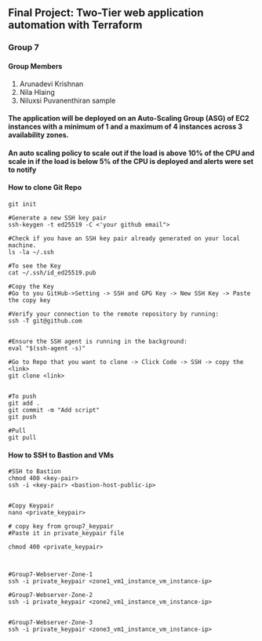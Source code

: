 ## Final Project: Two-Tier web application automation with Terraform

### Group 7

#### Group Members 

1. Arunadevi Krishnan
2. Nila Hlaing
3. Niluxsi Puvanenthiran
 sample
 

#### The application will be deployed on an Auto-Scaling Group (ASG) of EC2 instances with a minimum of 1 and a maximum of 4 instances across 3 availability zones.

#### An auto scaling policy to scale out if the load is above 10% of the CPU and scale in if the load is below 5% of the CPU is deployed and alerts were set to notify



#### How to clone Git Repo

```
git init

#Generate a new SSH key pair
ssh-keygen -t ed25519 -C <'your github email">

#Check if you have an SSH key pair already generated on your local machine. 
ls -la ~/.ssh

#To see the Key
cat ~/.ssh/id_ed25519.pub

#Copy the Key
#Go to you GitHub->Setting -> SSH and GPG Key -> New SSH Key -> Paste the copy key

#Verify your connection to the remote repository by running:
ssh -T git@github.com


#Ensure the SSH agent is running in the background:
eval "$(ssh-agent -s)"

#Go to Repo that you want to clone -> Click Code -> SSH -> copy the <link>
git clone <link>


#To push
git add .
git commit -m "Add script" 
git push

#Pull
git pull

```




#### How to SSH to Bastion and VMs
```
#SSH to Bastion
chmod 400 <key-pair>
ssh -i <key-pair> <bastion-host-public-ip>


#Copy Keypair
nano <private_keypair>

# copy key from group7_keypair
#Paste it in private_keypair file

chmod 400 <private_keypair>



#Group7-Webserver-Zone-1
ssh -i private_keypair <zone1_vm1_instance_vm_instance-ip>

#Group7-Webserver-Zone-2
ssh -i private_keypair <zone2_vm1_instance_vm_instance-ip>


#Group7-Webserver-Zone-3
ssh -i private_keypair <zone3_vm1_instance_vm_instance-ip>
```
